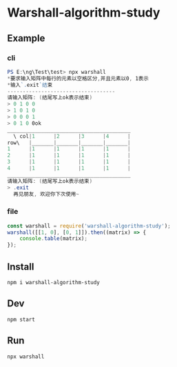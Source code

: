 # Warshall-algorithm-study

## Example
### cli
```powershell
PS E:\ng\Test\test> npx warshall
*要求输入矩阵中每行的元素以空格区分,并且元素以0, 1表示
*输入`.exit`结束
-----------------------------------
请输入矩阵: (结尾写上ok表示结束)
> 0 1 0 0
> 1 0 1 0
> 0 0 0 1
> 0 1 0 0ok
________________________________________
  \ col|1      |2      |3      |4      |
row\   |_______|_______|_______|_______|
1      |1      |1      |1      |1      |
2      |1      |1      |1      |1      |
3      |1      |1      |1      |1      |
4      |1      |1      |1      |1      |
________________________________________
请输入矩阵: (结尾写上ok表示结束)
> .exit
  再见朋友, 欢迎你下次使用~
```
### file
```js
const warshall = require('warshall-algorithm-study');
warshall([[1, 0], [0, 1]]).then((matrix) => {
    console.table(matrix);
});
```
## Install
`npm i warshall-algorithm-study`
## Dev
`npm start`
## Run
`npx warshall`

